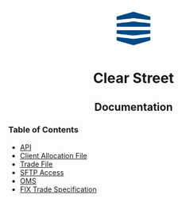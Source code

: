 <div class="center">
<p align="center"><img src="assets/logo.png" align="center" width="20%" height="20%"></p>
  <h1 align="center">Clear Street</h1>
  <p align="center">
  	<h2 align="center">
    	Documentation
  	</h2>
	</p>
</div>

### Table of Contents
 - [API](https://clear-street.github.io/docs)
 - [Client Allocation File](/client_allocation_file.md)
 - [Trade File](/trade_file.md)
 - [SFTP Access](/sftp.md)
 - [OMS](/oms.md)
 - [FIX Trade Specification](/fix_trade_specification.md)
 
